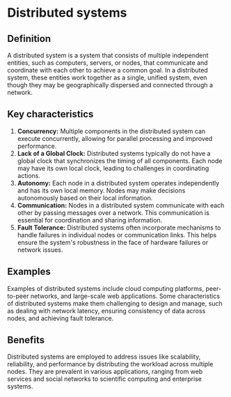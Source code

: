 # Distributed systems

## Definition

A distributed system is a system that consists of multiple independent entities, such as computers, servers, or nodes, that communicate and coordinate with each other to achieve a common goal. In a distributed system, these entities work together as a single, unified system, even though they may be geographically dispersed and connected through a network.

## Key characteristics

1. **Concurrency:** Multiple components in the distributed system can execute concurrently, allowing for parallel processing and improved performance.
2. **Lack of a Global Clock:** Distributed systems typically do not have a global clock that synchronizes the timing of all components. Each node may have its own local clock, leading to challenges in coordinating actions.
3. **Autonomy:** Each node in a distributed system operates independently and has its own local memory. Nodes may make decisions autonomously based on their local information.
4. **Communication:** Nodes in a distributed system communicate with each other by passing messages over a network. This communication is essential for coordination and sharing information.
5. **Fault Tolerance:** Distributed systems often incorporate mechanisms to handle failures in individual nodes or communication links. This helps ensure the system's robustness in the face of hardware failures or network issues.

## Examples

Examples of distributed systems include cloud computing platforms, peer-to-peer networks, and large-scale web applications. Some characteristics of distributed systems make them challenging to design and manage, such as dealing with network latency, ensuring consistency of data across nodes, and achieving fault tolerance.

## Benefits

Distributed systems are employed to address issues like scalability, reliability, and performance by distributing the workload across multiple nodes. They are prevalent in various applications, ranging from web services and social networks to scientific computing and enterprise systems.